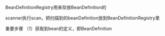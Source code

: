 BeanDefinitionRegistry用来存放BeanDefinition的

scanner执行scan，把扫描到的beanDefinition放到BeanDefinitionRegistry里

重要步骤
（1）获取到bean的定义，即BeanDefinition
